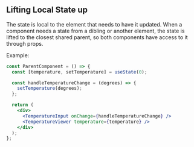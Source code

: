 ## Lifting Local State up

The state is local to the element that needs to have it updated. When a component needs a state from a dibling or another element, the state is lifted to the closest shared parent, so both components have access to it through props.

Example:

```jsx
const ParentComponent = () => {
  const [temperature, setTemperature] = useState(0);

  const handleTemperatureChange = (degrees) => {
    setTemperature(degrees);
  };

  return (
    <div>
      <TemperatureInput onChange={handleTemperatureChange} />
      <TemperatureViewer temperature={temperature} />
    </div>
  );
};
```
